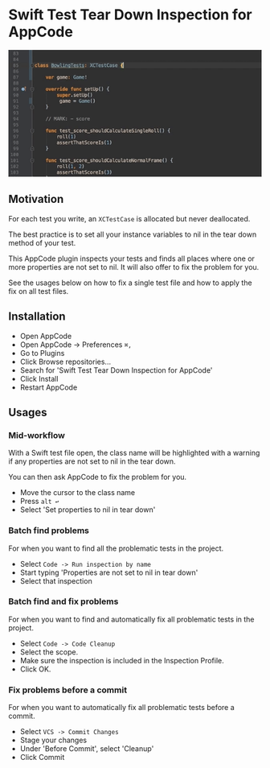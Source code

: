 # Swift Test Tear Down Inspection for AppCode

![Generating a tear down method](readme/TearDownInspection.gif "Generating a tear down method")

## Motivation

For each test you write, an `XCTestCase` is allocated but never deallocated.  

The best practice is to set all your instance variables to nil in the tear down method of your test.

This AppCode plugin inspects your tests and finds all places where one or more properties are not set to nil. It will also offer to fix the problem for you.
  
See the usages below on how to fix a single test file and how to apply the fix on all test files.

## Installation

- Open AppCode
- Open AppCode → Preferences `⌘,`
- Go to Plugins
- Click Browse repositories...
- Search for 'Swift Test Tear Down Inspection for AppCode'
- Click Install
- Restart AppCode

## Usages

### Mid-workflow
With a Swift test file open, the class name will be highlighted with a warning if any properties are not set to nil in the tear down.
  
You can then ask AppCode to fix the problem for you.
  
- Move the cursor to the class name
- Press `alt ↩`
- Select 'Set properties to nil in tear down'

### Batch find problems
For when you want to find all the problematic tests in the project.

- Select `Code -> Run inspection by name`
- Start typing 'Properties are not set to nil in tear down'
- Select that inspection

### Batch find and fix problems
For when you want to find and automatically fix all problematic tests in the project.

- Select `Code -> Code Cleanup`
- Select the scope.
- Make sure the inspection is included in the Inspection Profile.
- Click OK.

### Fix problems before a commit
For when you want to automatically fix all problematic tests before a commit.

- Select `VCS -> Commit Changes`
- Stage your changes
- Under 'Before Commit', select 'Cleanup'
- Click Commit

